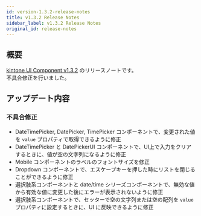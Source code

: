 ```yaml
---
id: version-1.3.2-release-notes
title: v1.3.2 Release Notes
sidebar_label: v1.3.2 Release Notes
original_id: release-notes
---
```


## 概要

[kintone UI Component v1.3.2](https://github.com/kintone-labs/kintone-ui-component/releases/tag/v1.3.2) のリリースノートです。<br>
不具合修正を行いました。

## アップデート内容
### 不具合修正
- DateTimePicker, DatePicker, TimePicker コンポーネントで、変更された値を `value` プロパティで取得できるように修正
- DateTimePicker と DatePickerUI コンポーネントで、UI上で入力をクリアするときに、値が空の文字列になるように修正
- Mobile コンポーネントのラベルのフォントサイズを修正
- Dropdown コンポーネントで、エスケープキーを押した時にリストを閉じることができるように修正
- 選択肢系コンポーネントと date/time シリーズコンポーネントで、無効な値から有効な値に変更した後にエラーが表示されないように修正
- 選択肢系コンポーネントで、セッターで空の文字列または空の配列を `value` プロパティに設定するときに、UI に反映できるように修正
